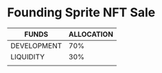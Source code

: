 # Founding Sprite NFT Sale

| FUNDS       | ALLOCATION |
| ----------- | ---------- |
| DEVELOPMENT | 70%        |
| LIQUIDITY   | 30%        |
|             |            |
